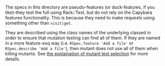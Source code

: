 The specs in this directory are pseudo-features (or duck-features, if
you like)–they test the full using Rack::Test, but do not rely on the
Capybara features functionality. This is because they need to make
requests using something other than `visit|get`.

They are described using the class names of the underlying classed in
order to ensure that mutation testing can find all of them. If they are
named in a more feature-esq way (i.e. `RSpec.feature 'Add a file'` or
`RSpec.describe 'Add a file'`), then mutant does not use all of them
when killing mutants. See [the explaination of mutant test
selection](https://github.com/mbj/mutant#test-selection) for more
details.
